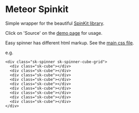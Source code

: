# Meteor Spinkit
Simple wrapper for the beautiful [SpinKit library](https://github.com/tobiasahlin/SpinKit).

Click on 'Source' on the [demo page](http://tobiasahlin.com/spinkit/) for usage.

Easy spinner has different html markup. See the [main css file](https://github.com/tobiasahlin/SpinKit/blob/master/css/spinkit.css).

e.g.

```
<div class="sk-spinner sk-spinner-cube-grid">
  <div class="sk-cube"></div>
  <div class="sk-cube"></div>
  <div class="sk-cube"></div>
  <div class="sk-cube"></div>
  <div class="sk-cube"></div>
  <div class="sk-cube"></div>
  <div class="sk-cube"></div>
  <div class="sk-cube"></div>
  <div class="sk-cube"></div>
</div>
 ```
